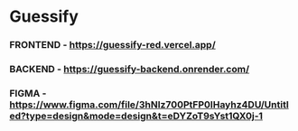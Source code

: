 # Guessify

### FRONTEND - https://guessify-red.vercel.app/

### BACKEND - https://guessify-backend.onrender.com/


### FIGMA - https://www.figma.com/file/3hNIz700PtFP0IHayhz4DU/Untitled?type=design&mode=design&t=eDYZoT9sYst1QX0j-1
